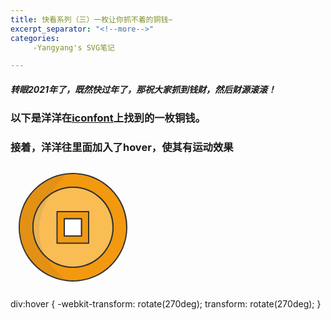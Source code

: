 ```yaml
---
title: 快看系列（三）一枚让你抓不着的铜钱~
excerpt_separator: "<!--more-->"
categories:
     -Yangyang's SVG笔记

---
```


##### 转眼2021年了，既然快过年了，那祝大家抓到钱财，然后财源滚滚！
<!--more-->

### 以下是洋洋在[iconfont](https://www.iconfont.cn/)上找到的一枚铜钱。
###  接着，洋洋往里面加入了hover，使其有运动效果

<div>
	<svg t="1610724317179" class="icon" viewBox="0 0 1024 1024" version="1.1" xmlns="http://www.w3.org/2000/svg" p-id="9520" width="200" height="200"><path d="M512 71.4c-243.2 0-440.4 197.2-440.4 440.4S268.8 952.2 512 952.2 952.4 755 952.4 511.8 755.2 71.4 512 71.4z m0 768.2c-181 0-327.8-146.8-327.8-327.8S331 184 512 184s327.8 146.8 327.8 327.8S693 839.6 512 839.6z" fill="#F3990F" p-id="9521"></path><path d="M512 957.2c-60.1 0-118.5-11.8-173.4-35-53-22.4-100.7-54.5-141.6-95.5-40.9-40.9-73-88.5-95.5-141.6-23.2-54.9-35-113.2-35-173.4 0-60.1 11.8-118.5 35-173.4 22.4-53 54.5-100.7 95.5-141.6 40.9-40.9 88.5-73 141.6-95.5 54.9-23.2 113.2-35 173.4-35 60.1 0 118.5 11.8 173.4 35 53 22.4 100.7 54.5 141.6 95.5 40.9 40.9 73 88.5 95.5 141.6 23.2 54.9 35 113.2 35 173.4 0 60.1-11.8 118.5-35 173.4-22.4 53-54.5 100.7-95.5 141.6-40.9 40.9-88.5 73-141.6 95.5-54.9 23.2-113.3 35-173.4 35z m0-880.8c-240.1 0-435.4 195.3-435.4 435.4 0 240.1 195.3 435.4 435.4 435.4 240.1 0 435.4-195.3 435.4-435.4 0-240.1-195.3-435.4-435.4-435.4z m0 768.2c-88.9 0-172.5-34.6-235.3-97.5-62.9-62.9-97.5-146.4-97.5-235.3s34.6-172.5 97.5-235.3C339.5 213.6 423.1 179 512 179s172.5 34.6 235.3 97.5c62.9 62.9 97.5 146.4 97.5 235.3s-34.6 172.5-97.5 235.3C684.5 810 600.9 844.6 512 844.6z m0-655.6c-178 0-322.8 144.8-322.8 322.8S334 834.6 512 834.6s322.8-144.8 322.8-322.8S690 189 512 189z" fill="#333333" p-id="9522"></path><path d="M512 511.8m-327.8 0a327.8 327.8 0 1 0 655.6 0 327.8 327.8 0 1 0-655.6 0Z" fill="#F9BD53" p-id="9523"></path><path d="M512 844.6c-88.9 0-172.5-34.6-235.3-97.5-62.9-62.9-97.5-146.4-97.5-235.3s34.6-172.5 97.5-235.3C339.5 213.6 423.1 179 512 179s172.5 34.6 235.3 97.5c62.9 62.9 97.5 146.4 97.5 235.3s-34.6 172.5-97.5 235.3C684.5 810 600.9 844.6 512 844.6z m0-655.6c-178 0-322.8 144.8-322.8 322.8S334 834.6 512 834.6s322.8-144.8 322.8-322.8S690 189 512 189z" fill="#333333" p-id="9524"></path><path d="M381.3 383.8v258.9h258.9V383.8H381.3zM581 583.4H440.6V443H581v140.4z" fill="#F3990F" p-id="9525"></path><path d="M640.2 647.7H381.3c-2.8 0-5-2.2-5-5V383.8c0-2.8 2.2-5 5-5h258.9c2.8 0 5 2.2 5 5v258.9c0 2.7-2.2 5-5 5z m-253.9-10h248.9V388.8H386.3v248.9zM581 588.4H440.6c-2.8 0-5-2.2-5-5V443c0-2.8 2.2-5 5-5H581c2.8 0 5 2.2 5 5v140.4c0 2.8-2.2 5-5 5z m-135.4-10H576V448H445.6v130.4z" fill="#333333" p-id="9526"></path><path d="M440.6 443H581v140.4H440.6z" fill="#FFFFFF" p-id="9527"></path><path d="M581 588.4H440.6c-2.8 0-5-2.2-5-5V443c0-2.8 2.2-5 5-5H581c2.8 0 5 2.2 5 5v140.4c0 2.8-2.2 5-5 5z m-135.4-10H576V448H445.6v130.4z" fill="#333333" p-id="9528"></path><path d="M457.9 77.5C243.1 109.9 78.6 292.4 78.6 512.8c0 222.3 167.4 406.1 384.9 436.1C10 587.7 351.1 185.2 457.9 77.5z" fill="#4D4D4D" opacity=".1" p-id="9529"></path>
	<style> 
div { -webkit-transition:-webkit-transform 2s;
    transition:transform 2s;
}

div:hover {
    -webkit-transform: rotate(270deg);
    transform: rotate(270deg);
}
</style>
</svg>
</div>	